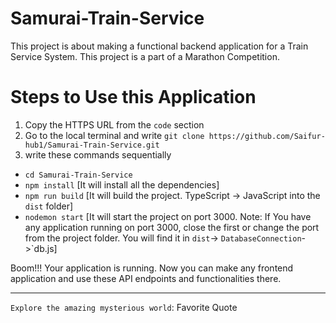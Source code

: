 # Samurai-Train-Service
This project is about making a functional backend application for a Train Service System. This project is a part of a Marathon Competition.

# Steps to Use this Application
1. Copy the HTTPS URL from the `code` section
2. Go to the local terminal and write `git clone https://github.com/Saifur-hub1/Samurai-Train-Service.git` 
3. write these commands sequentially   
  - `cd Samurai-Train-Service`
  - `npm install` [It will install all the dependencies]
  - `npm run build` [It will build the project. TypeScript -> JavaScript into the `dist` folder]
  - `nodemon start` [It will start the project on port 3000. Note: If You have any application running on port 3000, close the first or change the port from the project folder. You will find it in `dist`-> `DatabaseConnection`->`db.js]
  
Boom!!! Your application is running. Now you can make any frontend application and use these API endpoints and functionalities there. 




---------------------------------

`Explore the amazing mysterious world`: Favorite Quote
